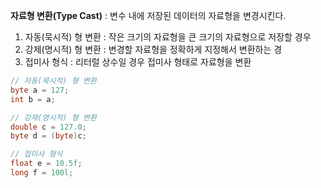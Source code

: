 **자료형 변환(Type Cast)** : 변수 내에 저장된 데이터의 자료형을 변경시킨다.
1. 자동(묵시적) 형 변환 : 작은 크기의 자료형을 큰 크기의 자료형으로 저장할 경우
2. 강제(명시적) 형 변환 : 변경할 자료형을 정확하게 지정해서 변환하는 경
3. 접미사 형식 : 리터럴 상수일 경우 접미사 형태로 자료형을 변환
```java
// 자동(묵시적) 형 변환 
byte a = 127;
int b = a;

// 강제(명시적) 형 변환
double c = 127.0;
byte d = (byte)c;

// 접미사 형식
float e = 10.5f;
long f = 100l;
```